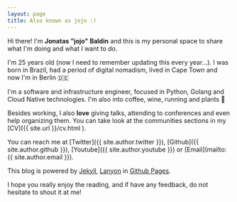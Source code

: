 ```yaml
---
layout: page
title: Also known as jojo :)
---
```


Hi there! I'm **Jonatas "jojo" Baldin** and this is my personal space to share what I'm doing and what I want to do.

I'm 25 years old (now I need to remember updating this every year...). I was born in Brazil, had a period of digital nomadism, lived in Cape Town and now I'm in Berlin 🇩🇪

I'm a software and infrastructure engineer, focused in Python, Golang and Cloud Native technologies. I'm also into coffee, wine, running and plants 🌱

Besides working, I also **love** giving talks, attending to conferences and even help organizing them. You can take look at the communities sections in my [CV]({{ site.url }}/cv.html ).

You can reach me at [Twitter]({{ site.author.twitter }}), [Github]({{ site.author.github }}), [Youtube]({{ site.author.youtube }}) or [Email](mailto:{{ site.author.email }}).

This blog is powered by [Jekyll](https://jekyllrb.com), [Lanyon](http://lanyon.getpoole.com/) in [Github Pages](https://pages.github.com/).

I hope you really enjoy the reading, and if have any feedback, do not hesitate to shout it at me!